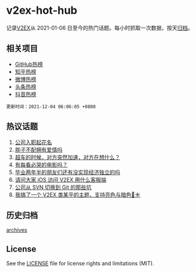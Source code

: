 # v2ex-hot-hub

 记录[V2EX](https://www.v2ex.com/)从 2021-01-06 日至今的热门话题。每小时抓取一次数据，按天[归档](archives)。
 
 ## 相关项目

- [GitHub热榜](https://github.com/lonnyzhang423/github-hot-hub)
- [知乎热榜](https://github.com/lonnyzhang423/zhihu-hot-hub)
- [微博热榜](https://github.com/lonnyzhang423/weibo-hot-hub)
- [头条热榜](https://github.com/lonnyzhang423/toutiao-hot-hub)
- [抖音热榜](https://github.com/lonnyzhang423/douyin-hot-hub)


 `更新时间：2021-12-04 06:06:05 +0800`

## 热议话题

1. [公司入职起花名](https://www.v2ex.com/t/819737)
1. [胖子不配拥有爱情吗](https://www.v2ex.com/t/819732)
1. [超车的时候，对方突然加速，对方在想什么？](https://www.v2ex.com/t/819689)
1. [有每看必哭的电影吗？](https://www.v2ex.com/t/819830)
1. [毕业两年半的朋友们还有没实现经济独立的吗](https://www.v2ex.com/t/819698)
1. [请问大家 iOS 访问 V2EX 用什么客服端](https://www.v2ex.com/t/819683)
1. [公司从 SVN 切换到 Git 的那些坑](https://www.v2ex.com/t/819771)
1. [我搞了一个 V2EX 类某乎的主题，支持亮色与暗色🌙☀️](https://www.v2ex.com/t/819780)

## 历史归档

[archives](archives)

## License

See the [LICENSE](LICENSE) file for license rights and limitations (MIT).
